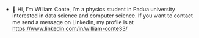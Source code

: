 - 👋 Hi, I’m William Conte,
  I’m a physics student in Padua university interested in data science and computer science.
  If you want to contact me send a message on LinkedIn, my profile is at https://www.linkedin.com/in/william-conte33/



